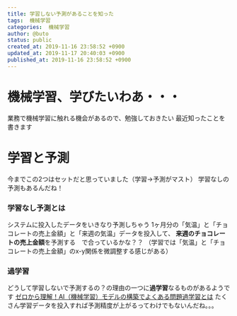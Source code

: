 ```yaml
---
title: 学習しない予測があることを知った
tags:  機械学習
categories:  機械学習
author: @buto
status: public
created_at: 2019-11-16 23:58:52 +0900
updated_at: 2019-11-17 20:40:03 +0900
published_at: 2019-11-16 23:58:52 +0900
---
```

# 機械学習、学びたいわあ・・・
業務で機械学習に触れる機会があるので、勉強しておきたい
最近知ったことを書きます
# 学習と予測
今までこの2つはセットだと思っていました（学習→予測がマスト）
学習なしの予測もあるんだね！
### 学習なし予測とは
システムに投入したデータをいきなり予測しちゃう
1ヶ月分の「気温」と「チョコレートの売上金額」と「来週の気温」データを投入して、
**来週のチョコレートの売上金額**を予測する　で合っているかな？？
（学習では「気温」と「チョコレートの売上金額」のx-y関係を微調整する感じがある）
### 過学習
どうして学習しないで予測するの？の理由の一つに**過学習**なるものがあるようです
[ゼロから理解！AI（機械学習）モデルの構築でよくある問題過学習とは](https://aizine.ai/glossary-overfitting/)
たくさん学習データを投入すれば予測精度が上がるってわけでもないんだね。。。
